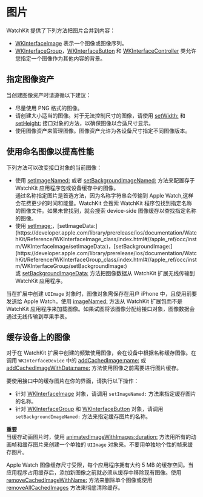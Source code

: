 # 图片　　

WatchKit 提供了下列方法把图片合并到内容：

- [WKInterfaceImage](https://developer.apple.com/library/prerelease/ios/documentation/WatchKit/Reference/WKInterfaceImage_class/index.html#//apple_ref/occ/cl/WKInterfaceImage) 表示一个图像或图像序列。　　
- [WKInterfaceGroup](https://developer.apple.com/library/prerelease/ios/documentation/WatchKit/Reference/WKInterfaceGroup_class/index.html#//apple_ref/occ/cl/WKInterfaceGroup)，[WKInterfaceButton](https://developer.apple.com/library/prerelease/ios/documentation/WatchKit/Reference/WKInterfaceButton_class/index.html#//apple_ref/occ/cl/WKInterfaceButton) 和 [WKInterfaceController](https://developer.apple.com/library/prerelease/ios/documentation/WatchKit/Reference/WKInterfaceController_class/index.html#//apple_ref/occ/cl/WKInterfaceController) 类允许您指定一个图像作为其他内容的背景。

## 指定图像资产　　　　

当创建图像资产时请遵循以下建议：

- 尽量使用 PNG 格式的图像。
- 请创建大小适当的图像。对于无法控制尺寸的图像，请使用 [setWidth:](https://developer.apple.com/library/prerelease/ios/documentation/WatchKit/Reference/WKInterfaceObject_class/index.html#//apple_ref/occ/instm/WKInterfaceObject/setWidth:) 和 [setHeight:](https://developer.apple.com/library/prerelease/ios/documentation/WatchKit/Reference/WKInterfaceObject_class/index.html#//apple_ref/occ/instm/WKInterfaceObject/setHeight:) 接口对象的方法，以确保图像以合适尺寸显示。
- 使用图像资产来管理图像。图像资产允许为各设备尺寸指定不同图像版本。

## 使用命名图像以提高性能　

下列方法可以改变接口对象的当前图像：

- 使用 [setImageNamed:](https://developer.apple.com/library/prerelease/ios/documentation/WatchKit/Reference/WKInterfaceImage_class/index.html#//apple_ref/occ/instm/WKInterfaceImage/setImageNamed:) 或者 [setBackgroundImageNamed:](https://developer.apple.com/library/prerelease/ios/documentation/WatchKit/Reference/WKInterfaceGroup_class/index.html#//apple_ref/occ/instm/WKInterfaceGroup/setBackgroundImageNamed:) 方法来配置存于 WatchKit 应用程序包或设备缓存中的图像。  
通过名称指定图片是首选方法，因为名称字符串会传输到 Apple Watch,这样会花费更少的时间和能量。WatchKit 会搜索 WatchKit 程序包找到指定名称的图像文件。如果未曾找到，就会搜索 device-side 图像缓存以查找指定名称的图像。
- 使用 [setImage:](https://developer.apple.com/library/prerelease/ios/documentation/WatchKit/Reference/WKInterfaceImage_class/index.html#//apple_ref/occ/instm/WKInterfaceImage/setImage:)，[setImageData:](https://developer.apple.com/library/prerelease/ios/documentation/WatchKit/Reference/WKInterfaceImage_class/index.html#//apple_ref/occ/instm/WKInterfaceImage/setImageData:)，[setBackgroundImage:](https://developer.apple.com/library/prerelease/ios/documentation/WatchKit/Reference/WKInterfaceGroup_class/index.html#//apple_ref/occ/instm/WKInterfaceGroup/setBackgroundImage:) 或 [setBackgroundImageData:](https://developer.apple.com/library/prerelease/ios/documentation/WatchKit/Reference/WKInterfaceGroup_class/index.html#//apple_ref/occ/instm/WKInterfaceGroup/setBackgroundImageData:) 方法把图像数据从 WatchKit 扩展无线传输到 WatchKit 应用程序。   

当在扩展中创建 `UIImage` 对象时，图像对象需保存在用户 iPhone 中，且使用前要发送给 Apple Watch。使用 [imageNamed:](https://developer.apple.com/library/prerelease/ios/documentation/UIKit/Reference/UIImage_Class/index.html#//apple_ref/occ/clm/UIImage/imageNamed:) 方法从 WatchKit 扩展包而不是 WatchKit 应用程序来加载图像。如果试图将该图像分配给接口对象，图像数据会通过无线传输到苹果手表。

## 缓存设备上的图像　　

对于在 WatchKit 扩展中创建的频繁使用图像，会在设备中根据名称缓存图像。在调用 `WKInterfaceDevice` 中的 [addCachedImage:name:](https://developer.apple.com/library/prerelease/ios/documentation/WatchKit/Reference/WKInterfaceDevice_class/index.html#//apple_ref/occ/instm/WKInterfaceDevice/addCachedImage:name:) 或 [addCachedImageWithData:name:](https://developer.apple.com/library/prerelease/ios/documentation/WatchKit/Reference/WKInterfaceDevice_class/index.html#//apple_ref/occ/instm/WKInterfaceDevice/addCachedImageWithData:name:) 方法使用图像之前需要进行图片缓存。　   

要使用接口中的缓存图片在你的界面，请执行以下操作：

- 针对 [WKInterfaceImage](https://developer.apple.com/library/prerelease/ios/documentation/WatchKit/Reference/WKInterfaceImage_class/index.html#//apple_ref/occ/cl/WKInterfaceImage) 对象，请调用 `setImageNamed:` 方法来指定缓存图片的名称。　
- 针对 [WKInterfaceGroup](https://developer.apple.com/library/prerelease/ios/documentation/WatchKit/Reference/WKInterfaceGroup_class/index.html#//apple_ref/occ/cl/WKInterfaceGroup) 和 [WKInterfaceButton](https://developer.apple.com/library/prerelease/ios/documentation/WatchKit/Reference/WKInterfaceButton_class/index.html#//apple_ref/occ/cl/WKInterfaceButton) 对象，请调用 `setBackgroundImageNamed:` 方法来指定缓存图片的名称。

>
**重要**   
当缓存动画图片时，使用 [animatedImageWithImages:duration:](https://developer.apple.com/library/prerelease/ios/documentation/UIKit/Reference/UIImage_Class/index.html#//apple_ref/occ/clm/UIImage/animatedImageWithImages:duration:) 方法用所有的动画帧和缓存图片来创建一个单独的 `UIImage` 对象来。不要用单独地个性的帧来缓存图片。

Apple Watch 图像缓存尺寸受限，每个应用程序拥有大约 5 MB 的缓存空间。当应用程序占用缓存后，添加新图像之前就必须从缓存中移除现有图像。使用 [removeCachedImageWithName:](https://developer.apple.com/library/prerelease/ios/documentation/WatchKit/Reference/WKInterfaceDevice_class/index.html#//apple_ref/occ/instm/WKInterfaceDevice/removeCachedImageWithName:) 方法来删除单个图像或使用 [removeAllCachedImages](https://developer.apple.com/library/prerelease/ios/documentation/WatchKit/Reference/WKInterfaceDevice_class/index.html#//apple_ref/occ/instm/WKInterfaceDevice/removeAllCachedImages) 方法来彻底清除缓存。
